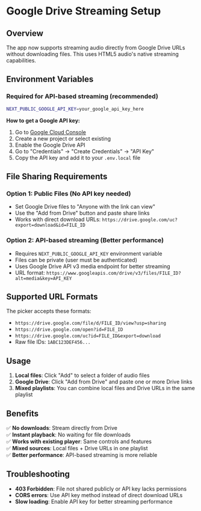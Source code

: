 # Google Drive Streaming Setup

## Overview
The app now supports streaming audio directly from Google Drive URLs without downloading files. This uses HTML5 audio's native streaming capabilities.

## Environment Variables

### Required for API-based streaming (recommended)
```bash
NEXT_PUBLIC_GOOGLE_API_KEY=your_google_api_key_here
```

**How to get a Google API key:**
1. Go to [Google Cloud Console](https://console.cloud.google.com/)
2. Create a new project or select existing
3. Enable the Google Drive API
4. Go to "Credentials" → "Create Credentials" → "API Key"
5. Copy the API key and add it to your `.env.local` file

## File Sharing Requirements

### Option 1: Public Files (No API key needed)
- Set Google Drive files to "Anyone with the link can view"
- Use the "Add from Drive" button and paste share links
- Works with direct download URLs: `https://drive.google.com/uc?export=download&id=FILE_ID`

### Option 2: API-based streaming (Better performance)
- Requires `NEXT_PUBLIC_GOOGLE_API_KEY` environment variable
- Files can be private (user must be authenticated)
- Uses Google Drive API v3 media endpoint for better streaming
- URL format: `https://www.googleapis.com/drive/v3/files/FILE_ID?alt=media&key=API_KEY`

## Supported URL Formats

The picker accepts these formats:
- `https://drive.google.com/file/d/FILE_ID/view?usp=sharing`
- `https://drive.google.com/open?id=FILE_ID`
- `https://drive.google.com/uc?id=FILE_ID&export=download`
- Raw file IDs: `1ABC123DEF456...`

## Usage

1. **Local files**: Click "Add" to select a folder of audio files
2. **Google Drive**: Click "Add from Drive" and paste one or more Drive links
3. **Mixed playlists**: You can combine local files and Drive URLs in the same playlist

## Benefits

✅ **No downloads**: Stream directly from Drive  
✅ **Instant playback**: No waiting for file downloads  
✅ **Works with existing player**: Same controls and features  
✅ **Mixed sources**: Local files + Drive URLs in one playlist  
✅ **Better performance**: API-based streaming is more reliable  

## Troubleshooting

- **403 Forbidden**: File not shared publicly or API key lacks permissions
- **CORS errors**: Use API key method instead of direct download URLs
- **Slow loading**: Enable API key for better streaming performance


